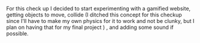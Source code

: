 For this check up I decided to start experimenting with a gamified website, getting objects to move, collide (I ditched this concept for this checkup since I'll have to make my own physics for it to work and not be clunky, but I plan on having that for my final project ) , and adding some sound if possible.

